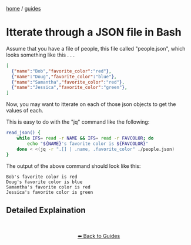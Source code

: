 
<p><a href="/">home</a> / <a href="/guides">guides</a></p>
<div class="rainbow-retro"></div>

# Itterate through a JSON file in Bash


Assume that you have a file of people, this file called "people.json", which looks something like this . . .

```JSON
[
  {"name":"Bob","favorite_color":"red"},
  {"name":"Doug","favorite_color":"blue"},
  {"name":"Samantha","favorite_color":"red"},
  {"name":"Jessica","favorite_color":"green"},
]

```

Now, you may want to itterate on each of those json objects to get the values of each. 

This is easy to do with the "jq" command like the following: 

```bash
read_json() {
	while IFS= read -r NAME && IFS= read -r FAVCOLOR; do
		echo "${NAME}'s favorite color is ${FAVCOLOR}"
	done < <(jq -r ".[] | .name, .favorite_color" ./people.json)
}
```

The output of the above command should look like this: 

```
Bob's favorite color is red
Doug's favorite color is blue
Samantha's favorite color is red
Jessica's favorite color is green
```

## Detailed Explaination


<p class="spacers"> <br /></p>
<div align="center" >
  <p>
    <a href="https://beau.sh/guides/">⬅️ Back to Guides</a>
  </p>
</div>
